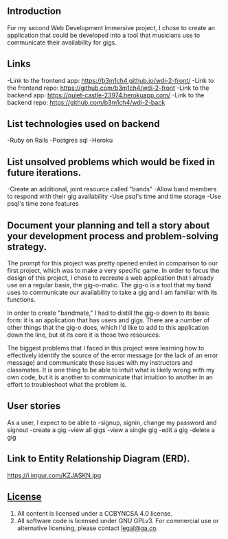 ## Introduction
For my second Web Development Immersive project, I chose to create an application
that could be developed into a tool that musicians use to communicate their
availability for gigs.

## Links
-Link to the frontend app: https://b3m1ch4.github.io/wdi-2-front/
-Link to the frontend repo: https://github.com/b3m1ch4/wdi-2-front
-Link to the backend app: https://quiet-castle-23974.herokuapp.com/
-Link to the backend repo: https://github.com/b3m1ch4/wdi-2-back

## List technologies used on backend
-Ruby on Rails
-Postgres sql
-Heroku

## List unsolved problems which would be fixed in future iterations.
-Create an additional, joint resource called "bands"
-Allow band members to respond with their gig availability
-Use psql's time and time storage
-Use psql's time zone features

## Document your planning and tell a story about your development process and problem-solving strategy.
The prompt for this project was pretty opened ended in comparison to our first
project, which was to make a very specific game. In order to focus the design of
this project, I chose to recreate a web application that I already use on a regular
basis, the gig-o-matic. The gig-o is a tool that my band uses to communicate our
availability to take a gig and I am familiar with its functions.

In order to create "bandmate," I had to distill the gig-o down to its basic form:
it is an application that has users and gigs. There are a number of other things
that the gig-o does, which I'd like to add to this application down the line, but
at its core it is those two resources.

The biggest problems that I faced in this project were learning how to effectively
identify the source of the error message (or the lack of an error message) and
communicate these issues with my instructors and classmates. It is one thing to be
able to intuit what is likely wrong with my own code, but it is another to communicate
that intuition to another in an effort to troubleshoot what the problem is.

## User stories
As a user, I expect to be able to
-signup, signin, change my password and signout
-create a gig
-view all gigs
-view a single gig
-edit a gig 
-delete a gig

## Link to Entity Relationship Diagram (ERD).
https://i.imgur.com/KZJASKN.jpg


## [License](LICENSE)

1.  All content is licensed under a CC­BY­NC­SA 4.0 license.
1.  All software code is licensed under GNU GPLv3. For commercial use or
    alternative licensing, please contact legal@ga.co.
